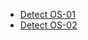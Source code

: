 
- [Detect OS-01](https://ecs-support.github.io/KM/Lab/job/detect-os/detect_os.html)
- [Detect OS-02](https://ecs-support.github.io/KM/Lab/job/detect-os/detect_info.html)
